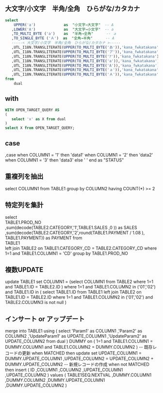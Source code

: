 ## 大文字/小文字　半角/全角　ひらがな/カタカナ
```sql
select
    UPPER('a')             as  "小文字→大文字"  -- A
   ,LOWER('A')             as  "大文字→小文字"  -- a
   ,TO_MULTI_BYTE ('a')    as  "半角→全角"      -- ａ
   ,TO_SINGLE_BYTE ('Ａ')  as  "全角→半角"      -- A
   -----< 大文字/小文字　半角/全角　ひらがな/カタカナ >-----
   ,UTL_I18N.TRANSLITERATE(UPPER(TO_MULTI_BYTE('あ')),'kana_fwkatakana') as s1 -- ア
   ,UTL_I18N.TRANSLITERATE(UPPER(TO_MULTI_BYTE('ア')),'kana_fwkatakana') as s2 -- ア
   ,UTL_I18N.TRANSLITERATE(UPPER(TO_MULTI_BYTE('ｱ')),'kana_fwkatakana')  as s3 -- ア
   ,UTL_I18N.TRANSLITERATE(UPPER(TO_MULTI_BYTE('a')),'kana_fwkatakana')  as s4 -- Ａ
   ,UTL_I18N.TRANSLITERATE(UPPER(TO_MULTI_BYTE('A')),'kana_fwkatakana')  as s5 -- Ａ
   ,UTL_I18N.TRANSLITERATE(UPPER(TO_MULTI_BYTE('ａ')),'kana_fwkatakana') as s5 -- Ａ
   ,UTL_I18N.TRANSLITERATE(UPPER(TO_MULTI_BYTE('Ａ')),'kana_fwkatakana') as s4 -- Ａ
from
    dual
```

## with
```sql
WITH OPEN_TARGET_QUERY AS 
(
   select 'x' as X from dual
)
select X from OPEN_TARGET_QUERY;
```

## case
,case
   when  COLUMN1 = '1'  then  'data1'
   when  COLUMN1 = '2'  then  'data2'
   when  COLUMN1 = '3'  then  'data3'
   else ' '
 end  as  "STATUS"

## 重複列を抽出
select
    COLUMN1
from
    TABLE1
group by
    COLUMN2
having 
    COUNT(*) >= 2

## 特定列を集計
select               
    TABLE1.PROD_NO         
   ,sum(decode(TABLE2.CATEGORY,'1',TABLE1.SALES                 ,0              ))  as  SALES
   ,sum(decode(TABLE2.CATEGORY,'2',round(TABLE1.PAYMENT / 1.08 ), TABLE1.PAYMENT))  as  PAYMENT
from                 
    TABLE1             
    left join TABLE2 on TABLE1.CATEGORY_CD = TABLE2.CATEGORY_CD
where  1=1
  and  TABLE1.COLUMN1 = 'CD'
group by
    TABLE1.PROD_NO



## 複数UPDATE
update  TABLE1
   set  COLUMN1 = (select COLUMN1 from TABLE2 where  1=1 
                                                and  TABLE1.ID = TABLE2.ID
               )
where  1=1
  and  TABLE1.COLUMN2 in ('01','02')
  and  TABLE1.ID in (
                       select
                           TABLE1.ID
                       from
                           TABLE1
                           left join TABLE2 on TABLE1.ID = TABLE2.ID
                       where  1=1
                         and  TABLE1.COLUMN2 in ('01','02')
                         and  TABLE2.COLUMN3 is not null
                    )



## インサート or アップデート
merge into TABLE1
using
(
   select
        'Param1'        as  COLUMN1
       ,'Param2'        as  COLUMN2
       ,'UpdateParam1'  as  UPDATE_COLUMN1
       ,'UpdateParam2'  as  UPDATE_COLUMN2
   from
       dual
) DUMMY on (
                   1=1
              and  TABLE1.COLUMN1 = DUMMY.COLUMN1
              and  TABLE1.COLUMN2 = DUMMY.COLUMN2
           )
-- 既存レコードの更新
when MATCHED then
  update set
      UPDATE_COLUMN1 = DUMMY.UPDATE_COLUMN1
     ,UPDATE_COLUMN2 = UPDATE_COLUMN2 + DUMMY.UPDATE_COLUMN2
-- 新規レコードの作成
when not MATCHED then
  insert
  (
      ID
     ,COLUMN1
     ,COLUMN2
     ,UPDATE_COLUMN1
     ,UPDATE_COLUMN2
  )
  values
  (
      TABLE1SEQ.NEXTVAL
     ,DUMMY.COLUMN1
     ,DUMMY.COLUMN2
     ,DUMMY.UPDATE_COLUMN1
     ,DUMMY.UPDATE_COLUMN2
   )

